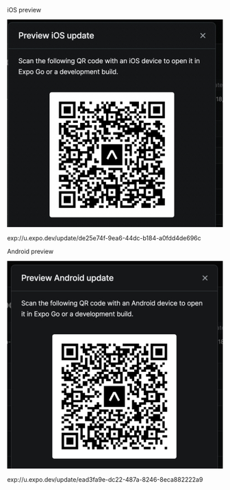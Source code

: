 iOS preview

<img src="./assets/img/osPreview.jpg">

exp://u.expo.dev/update/de25e74f-9ea6-44dc-b184-a0fdd4de696c

Android preview

<img src="./assets/img/androidPreview.jpg">

exp://u.expo.dev/update/ead3fa9e-dc22-487a-8246-8eca882222a9
